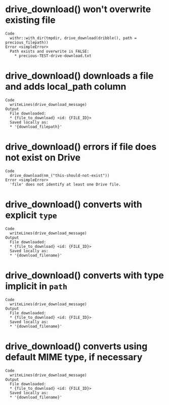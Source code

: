 # drive_download() won't overwrite existing file

    Code
      withr::with_dir(tmpdir, drive_download(dribble(), path = precious_filepath))
    Error <simpleError>
      Path exists and overwrite is FALSE:
        * precious-TEST-drive-download.txt

# drive_download() downloads a file and adds local_path column

    Code
      writeLines(drive_download_message)
    Output
      File downloaded:
      * {file_to_download} <id: {FILE_ID}>
      Saved locally as:
      * '{download_filepath}'

# drive_download() errors if file does not exist on Drive

    Code
      drive_download(nm_("this-should-not-exist"))
    Error <simpleError>
      'file' does not identify at least one Drive file.

# drive_download() converts with explicit `type`

    Code
      writeLines(drive_download_message)
    Output
      File downloaded:
      * {file_to_download} <id: {FILE_ID}>
      Saved locally as:
      * '{download_filename}'

# drive_download() converts with type implicit in `path`

    Code
      writeLines(drive_download_message)
    Output
      File downloaded:
      * {file_to_download} <id: {FILE_ID}>
      Saved locally as:
      * '{download_filename}'

# drive_download() converts using default MIME type, if necessary

    Code
      writeLines(drive_download_message)
    Output
      File downloaded:
      * {file_to_download} <id: {FILE_ID}>
      Saved locally as:
      * '{download_filename}'

